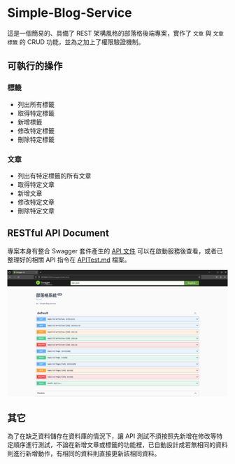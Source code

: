 # Simple-Blog-Service

這是一個簡易的、具備了 REST 架構風格的部落格後端專案，實作了 `文章` 與 `文章標籤` 的 CRUD 功能，並為之加上了權限驗證機制。

## 可執行的操作

### 標籤

- 列出所有標籤
- 取得特定標籤
- 新增標籤
- 修改特定標籤
- 刪除特定標籤

### 文章

- 列出有特定標籤的所有文章
- 取得特定文章
- 新增文章
- 修改特定文章
- 刪除特定文章

## RESTful API Document

專案本身有整合 Swagger 套件產生的 [API 文件](http://127.0.0.1:8000/swagger/index.html) 可以在啟動服務後查看，或者已整理好的相關 API 指令在 [APITest.md](APITest.md) 檔案。

![API-Document](/tmp/Simple-Blog-Service_API-DOC.png "API-Document")

## 其它

為了在缺乏資料儲存在資料庫的情況下，讓 API 測試不須按照先新增在修改等特定順序進行測試，不論在新增文章或標籤的功能裡，已自動設計成若無相同的資料則進行新增動作，有相同的資料則直接更新該相同資料。